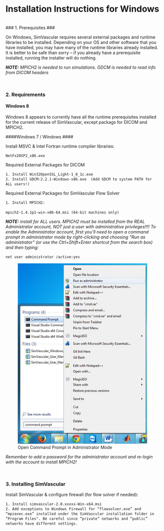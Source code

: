
# Installation Instructions for Windows #

<br>
### 1. Prerequisites ###

On Windows, SimVascular requires several external packages and runtime libraries to be installed. Depending on your OS and other
software that you have installed, you may have many of the runtime libraries already installed. It is better to be safe
than sorry – if you already have a prerequisite installed, running the installer will do nothing.

*__NOTE:__ MPICH2 is needed to run simulations. GDCM is needed to read info from DICOM headers*

<br>

### 2. Requirements ###

#### Windows 8 ####

Windows 8 appears to currently have all the runtime prerequisites installed for the current release of SimVascular, except packags for DICOM and MPICH2.

####Windows 7 / Windows ####

Install MSVC & Intel Fortran runtime compiler libraries:

<!--
	1. Install vcredist_x86-2008-sp0.exe
	2. Install msvc10_vcredist_x64.exe (64-bit machines only)
	3. Install msvc2010sp1-vcredist_x64.exe (64 bit machines only)
	4. Install msvc10_sp1_vcredist_x86.exe
	5. w_fcompxe_redist_intel64_2011.6.233.msi (64-bit machines only)
	6. w_fcompxe_redist_ia32_2011.6.233.msi
	7. w_fcompxe_redist_intel64_2011.11.344.msi (64-bit machines only)
	8. w_fcompxe_redist_ia32_2011.11.344.msi
	-->
	NetFx20SP2_x86.exe

Required External Packages for DICOM
	
	1. Install Win32OpenSSL_Light-1_0_1c.exe
	2. Install GDCM-2.2.1-Windows-x86.exe  (Add GDCM to system PATH for ALL users!)

Required External Packages for SimVascular Flow Solver

	1. Install MPICH2:

	mpich2-1.4.1p1-win-x86-64.msi (64-bit machines only)
<!--	2. mpich2-1.4.1p1-win-ia32.msi (32-bit machines only) -->

*__NOTE:__ install for ALL users. MPICH2 must be installed from the REAL Administrator account, NOT just a user with
administrative privileges!!!! To enable the Administrator account, first you’ll need to open a command prompt in
administrator mode by right-clicking and choosing “Run as administrator” (or use the Ctrl+Shift+Enter shortcut from the
search box) and then typing:*

	net user administrator /active:yes

<figure>
  <img class="svImg svImgSm" src="archives/sv2/installation/imgs/mpich.jpg">
  <figcaption class="svCaption" >Open Command Prompt in Administrator Mode</figcaption>
</figure>

*Remember to add a password for the administrator account and re-login with the account to install MPICH2!*

<br>

### 3. Installing SimVascular ###

Install SimVascular & configure firewall (for flow solver if needed):

	1. Install simvascular-2.0.xxxxx-Win-x64.msi 
	2. Add exceptions to Windows Firewall for “flowsolver.exe” and “mpiexec.exe” installed under the SimVascular installation folder in “Program Files". Be careful since “private” networks and “public” networks have different settings.

<br>
